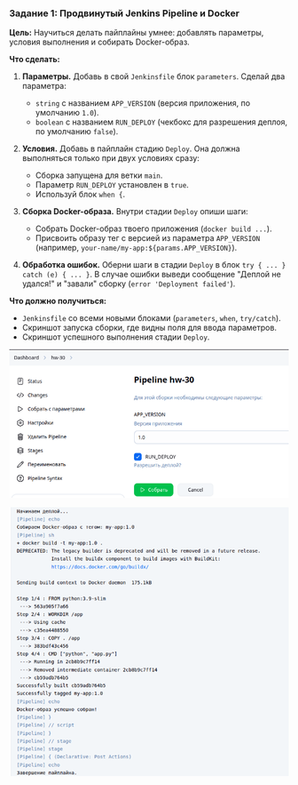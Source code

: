 ### Задание 1: Продвинутый Jenkins Pipeline и Docker

**Цель:** Научиться делать пайплайны умнее: добавлять параметры, условия выполнения и собирать Docker-образ.

**Что сделать:**

1.  **Параметры.** Добавь в свой `Jenkinsfile` блок `parameters`. Сделай два параметра:

      * `string` с названием `APP_VERSION` (версия приложения, по умолчанию `1.0`).
      * `boolean` с названием `RUN_DEPLOY` (чекбокс для разрешения деплоя, по умолчанию `false`).

2.  **Условия.** Добавь в пайплайн стадию `Deploy`. Она должна выполняться только при двух условиях сразу:

      * Сборка запущена для ветки `main`.
      * Параметр `RUN_DEPLOY` установлен в `true`.
      * Используй блок `when {`.

3.  **Сборка Docker-образа.** Внутри стадии `Deploy` опиши шаги:

      * Собрать Docker-образ твоего приложения (`docker build ...`).
      * Присвоить образу тег с версией из параметра `APP_VERSION` (например, `your-name/my-app:${params.APP_VERSION}`).

4.  **Обработка ошибок.** Оберни шаги в стадии `Deploy` в блок `try { ... } catch (e) { ... }`. В случае ошибки выведи сообщение "Деплой не удался\!" и "завали" сборку (`error 'Deployment failed'`).

**Что должно получиться:**

  * `Jenkinsfile` со всеми новыми блоками (`parameters`, `when`, `try/catch`).
  * Скриншот запуска сборки, где видны поля для ввода параметров.
  * Скриншот успешного выполнения стадии `Deploy`.

![](screenshots/Pasted%20image%2020250803180101.png)

![](screenshots/Pasted%20image%2020250803192033.png)